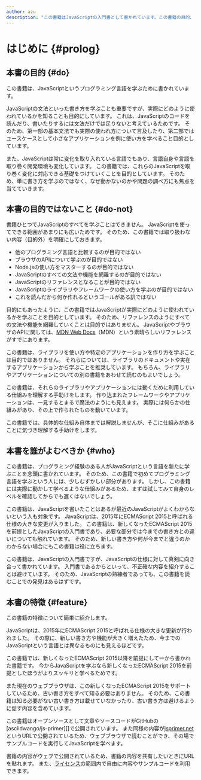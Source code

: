 ```yaml
---
author: azu
description: "この書籍はJavaScriptの入門書として書かれています。この書籍の目的、目的外としたこと、読者対象、書籍としての特徴について紹介します。"
---
```


# はじめに {#prolog}

## 本書の目的 {#do}

この書籍は、JavaScriptというプログラミング言語を学ぶために書かれています。

JavaScriptの文法といった書き方を学ぶことも重要ですが、実際にどのように使われているかを知ることも目的にしています。 これは、JavaScriptのコードを読んだり、書いたりするには文法だけでは足りないと考えているためです。 そのため、第一部の基本文法でも実際の使われ方について言及したり、第二部ではユースケースとして小さなアプリケーションを例に使い方を学べること目的としています。

また、JavaScriptは常に変化を取り入れている言語でもあり、言語自身や言語を取り巻く開発環境も変化しています。 この書籍では、これらのJavaScriptを取り巻く変化に対応できる基礎をつけていくことを目的としています。 そのため、単に書き方を学ぶのではなく、なぜ動かないのかや問題の調べ方にも焦点を当てていきます。

## 本書の目的ではないこと {#do-not}

書籍ひとつでJavaScriptのすべてを学ぶことはできません。 JavaScriptを使ってできる範囲があまりにも広いためです。 そのため、この書籍では取り扱わない内容（目的外）を明確にしておきます。

- 他のプログラミング言語と比較するのが目的ではない
- ブラウザのAPIについて学ぶのが目的ではない
- Node.jsの使い方をマスターするのが目的ではない
- JavaScriptのすべての文法や機能を網羅するのが目的ではない
- JavaScriptのリファレンスとなることが目的ではない
- JavaScriptのライブラリやフレームワークの使い方を学ぶのが目的ではない
- これを読んだから何か作れるというゴールがある訳ではない

目的にもあったように、この書籍ではJavaScriptが実際にどのように使われているかを学ぶことを目的としています。 そのため、リファレンスのようにすべての文法や機能を網羅していくことは目的ではありません。 JavaScriptやブラウザのAPIに関しては、[MDN Web Docs]（MDN）という素晴らしいリファレンスがすでにあります。

この書籍は、ライブラリを使い方や特定のアプリケーションを作り方を学ぶことは目的ではありません。 それらについては、ライブラリのドキュメントや実在するアプリケーションから学ぶことを推奨しています。 もちろん、ライブラリやアプリケーションについての別の書籍をあわせて読むのもよいでしょう。

この書籍は、それらのライブラリやアプリケーションには動くために利用している仕組みを理解する手助けをします。 作り込まれたフレームワークやアプリケーションは、一見するとまるで魔法のようにも見えます。 実際には何らかの仕組みがあり、その上で作られたものを動いています。

この書籍では、具体的な仕組み自体までは解説しませんが、そこに仕組みがあることに気づき理解する手助けをします。

## 本書を誰がよむべきか {#who}

この書籍は、プログラミング経験のある人がJavaScriptという言語を新たに学ぶことを念頭に書かれています。 そのため、この書籍で初めてプログラミング言語を学ぶという人には、少しむずかしい部分があります。 しかし、この書籍には実際に動かして学べるような仕組みがあるため、まずは試してみて自身のレベルを確認してからでも遅くはないでしょう。

この書籍は、JavaScriptを書いたことはあるが最近のJavaScriptがよくわからないという人も対象です。 JavaScriptは、2015年にECMAScript 2015と呼ばれる仕様の大きな変更が入りました。 この書籍は、新しくなったECMAScript 2015を前提としたJavaScriptの入門書であり、必要な部分では今までの書き方との違いについても触れています。 そのため、新しい書き方や何が今までと違うのかわからない場合にもこの書籍は役に立ちます。

この書籍は、JavaScriptの入門書ですが、JavaScriptの仕様に対して真剣に向き合って書かれています。 入門書であるからといって、不正確な内容を紹介することは避けています。 そのため、JavaScriptの熟練者であっても、この書籍を読むことでの発見はあるはずです。

## 本書の特徴 {#feature}

この書籍の特徴について簡単に紹介します。

JavaScriptは、2015年にECMAScript 2015と呼ばれる仕様の大きな更新が行われました。 その際に、新しい書き方や機能が大きく増えたため、今までのJavaScriptという言語とは異なるものにも見えるほどです。

この書籍では、新しくなったECMAScript 2015以降を前提にして一から書かれた書籍です。 今からJavaScriptを学ぶなら新しくなったECMAScript 2015を前提としたほうがよりスッキリと学べるためです。

また現在のウェブブラウザは、この新しくなったECMAScript 2015をサポートしているため、古い書き方をすべて知る必要はありません。 そのため、この書籍は知る必要がない古い書き方は載せていなかったり、古い書き方は避けるように促す内容を含めています。

この書籍はオープンソースとして文章やソースコードがGitHubの[asciidwango/js-primer][]で公開されています。 また同様の内容が[jsprimer.net]というURLで公開されているため、ウェブブラウザで読むことができ、その場でサンプルコードを実行してJavaScriptを学べます。

書籍の内容がウェブで公開されているため、書籍の内容を共有したいときにURLを貼れます。 また、[ライセンス]の範囲内で自由に内容やサンプルコードを利用できます。

[qasciidwango/js-primer]: https://github.com/asciidwango/js-primer
[jsprimer.net]: https://jsprimer.net/
[mdn web docs]: https://developer.mozilla.org/ja/
[ライセンス]: https://github.com/asciidwango/js-primer/blob/master/LICENSE
